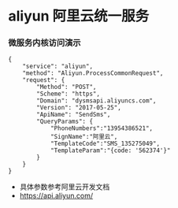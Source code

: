 # aliyun 阿里云统一服务
### 微服务内核访问演示
```
{
    "service": "aliyun",
    "method": "Aliyun.ProcessCommonRequest",
    "request": {
        "Method": "POST",
        "Scheme": "https",
        "Domain": "dysmsapi.aliyuncs.com",
        "Version": "2017-05-25",
        "ApiName": "SendSms",
        "QueryParams": {
        	"PhoneNumbers":"13954386521",
        	"SignName":"阿里云",
        	"TemplateCode":"SMS_135275049",
        	"TemplateParam":"{code: '562374'}"
        }
    }
}
```
- 具体参数参考阿里云开发文档
- https://api.aliyun.com/
